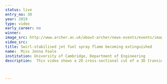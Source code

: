```yaml
---
status: live
entry_no: 30
year: 2019
type: video 
early_career: no 
winner:
image_src: http://www.archer.ac.uk/about-archer/news-events/events/image-comp/gallery-2019/30_Entry_800.gif
video_src: 
title: Swirl-stabilised jet fuel spray flame becoming extinguished
name:  Miss Jenna Foale
institution: University of Cambridge, Department of Engineering
description:  This video shows a 2D cross-sectional cut of a 3D transient lab-scale kerosene spray flame. The liquid spray droplets, coloured with temperature T (Kelvin), vaporize from the heat of the combustion reaction zone, releasing fuel mass fraction shown as POSF10325. The fuel burns near the swirling atmospheric temperature air shown in black coming from the annulus around the bluff body. The 3D stoichiometric iso-surface of the flame, coloured with OH species mass fraction, is shown dancing above the bluff body. The black spots on the iso-surface show lack of OH, thus lack of chemical reaction, indicating the occurrence of local extinctions along the flame surface. The iso-surface shrinks as the flame nears global extinction. The calculations were performed on Archer using OpenFOAM with the Conditional Moment Closure combustion model.


  
---
```

